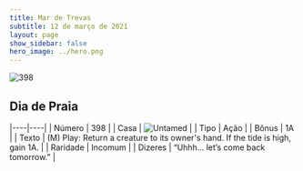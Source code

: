 ```yaml
---
title: Mar de Trevas
subtitle: 12 de março de 2021
layout: page
show_sidebar: false
hero_image: ../hero.png
---
```


![398](https://cdn.keyforgegame.com/media/card_front/pt/496_398_Q4GV83Q256XG_pt.png)

## Dia de Praia

|----|----|
| Número | 398 |
| Casa | ![Untamed](https://archonarcana.com/images/thumb/b/bd/Untamed.png/22px-Untamed.png "Indomados") |
| Tipo | Ação |
| Bônus | 1A |
| Texto | (M) Play: Return a creature to its owner's hand. If the tide is high, gain 1A. |
| Raridade | Incomum |
| Dizeres | “Uhhh... let’s come back tomorrow.” |
